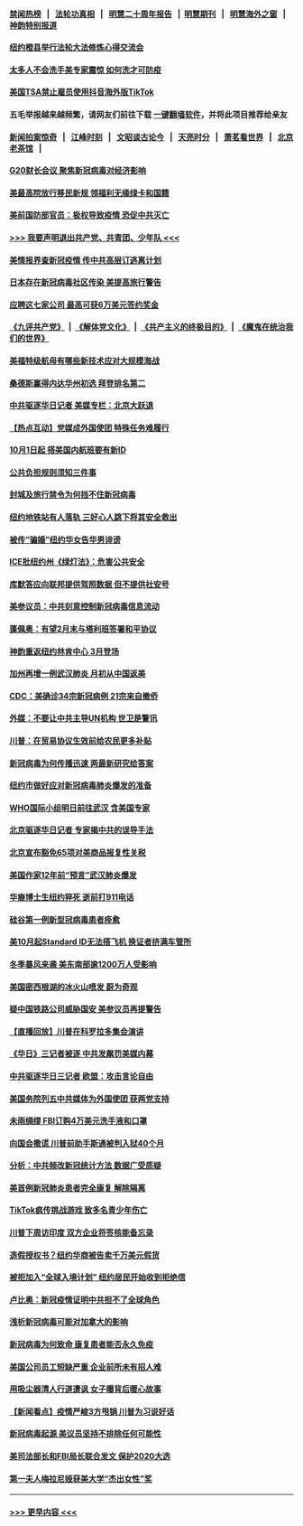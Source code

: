 #### [禁闻热榜](热点新闻.md?=0)  &nbsp;&nbsp;|&nbsp;&nbsp; [法轮功真相](https://github.com/gfw-breaker/truth/blob/master/README.md?=0) &nbsp;&nbsp;|&nbsp;&nbsp; [明慧二十周年报告](https://github.com/gfw-breaker/mh-reports/blob/master/README.md?=0) &nbsp;&nbsp;|&nbsp;&nbsp;[明慧期刊](https://github.com/gfw-breaker/mh-qikan) &nbsp;&nbsp;|&nbsp;&nbsp; [明慧海外之窗](https://github.com/gfw-breaker/mh-news/blob/master/README.md?=0) &nbsp;&nbsp;|&nbsp;&nbsp; [神韵特别报道](https://github.com/gfw-breaker/mh-news/blob/master/shenyun.md?=0)
#### [纽约橙县举行法轮大法修炼心得交流会](../pages/nsc412/n11890760.md?t=02241301) 
#### [太多人不会洗手美专家震惊 如何洗才可防疫](../pages/nsc412/n11875866.md?t=02241301) 
#### [美国TSA禁止雇员使用抖音海外版TikTok](../pages/nsc412/n11890500.md?t=02241301) 
#### 五毛举报越来越频繁，请网友们前往下载 [一键翻墙软件](https://github.com/gfw-breaker/ssr-accounts)，并将此项目推荐给亲友
#### [新闻拍案惊奇](https://github.com/gfw-breaker/banned-news/blob/master/pages/link4.md) &nbsp;&nbsp;|&nbsp;&nbsp; [江峰时刻](https://github.com/gfw-breaker/banned-news/blob/master/pages/link4.md) &nbsp;&nbsp;|&nbsp;&nbsp; [文昭谈古论今](https://github.com/gfw-breaker/banned-news/blob/master/pages/link4.md) &nbsp;&nbsp;|&nbsp;&nbsp; [天亮时分](https://github.com/gfw-breaker/banned-news/blob/master/pages/link4.md) &nbsp;&nbsp;|&nbsp;&nbsp; [萧茗看世界](https://github.com/gfw-breaker/banned-news/blob/master/pages/link4.md) &nbsp;&nbsp;|&nbsp;&nbsp; [北京老茶馆](https://github.com/gfw-breaker/banned-news/blob/master/pages/link4.md) &nbsp;&nbsp;|&nbsp;&nbsp; 
#### [G20财长会议 聚焦新冠病毒对经济影响](../pages/nsc412/n11890400.md?t=02241301) 
#### [美最高院放行移民新规 领福利无缘绿卡和国籍](../pages/nsc412/n11889500.md?t=02241301) 
#### [美前国防部官员：极权导致疫情 恐促中共灭亡](../pages/nsc412/n11889092.md?t=02241301) 
#### [>>> 我要声明退出共产党、共青团、少年队 <<<](https://github.com/begood0513/goodnews/blob/master/quit/letter.md) 
#### [美情报界查新冠疫情 传中共高层订逃离计划](../pages/nsc412/n11888161.md?t=02241301) 
#### [日本存在新冠病毒社区传染 美提高旅行警告](../pages/nsc412/n11889917.md?t=02241301) 
#### [应聘这七家公司 最高可获6万美元签约奖金](../pages/nsc412/n11879446.md?t=02241301) 
#### [《九评共产党》](https://github.com/begood0513/9ping.md/blob/master/README.md) &nbsp;|&nbsp; [《解体党文化》](../../../../jtdwh.md/blob/master/README.md)  &nbsp;|&nbsp; [《共产主义的终极目的》](../../../../gczydzjmd.md/blob/master/README.md) &nbsp;|&nbsp; [《魔鬼在统治我们的世界》](../../../../mgztzwmdsj.md/blob/master/README.md) 
#### [美福特级航母有哪些新技术应对大规模海战](../pages/nsc412/n11882087.md?t=02241301) 
#### [桑德斯赢得内达华州初选 拜登排名第二](../pages/nsc412/n11888760.md?t=02241301) 
#### [中共驱逐华日记者 美媒专栏：北京大跃退](../pages/nsc412/n11888453.md?t=02241301) 
#### [【热点互动】党媒成外国使团 特殊任务难履行](../pages/nsc412/n11888306.md?t=02241301) 
#### [10月1日起 搭美国内航班要有新ID](../pages/nsc412/n11888243.md?t=02241301) 
#### [公共负担规则须知三件事](../pages/nsc412/n11888123.md?t=02241301) 
#### [封城及旅行禁令为何挡不住新冠病毒](../pages/nsc412/n11888067.md?t=02241301) 
#### [纽约地铁站有人落轨   三好心人跳下将其安全救出](../pages/nsc412/n11888088.md?t=02241301) 
#### [被传“骗婚”纽约华女告华男诽谤](../pages/nsc412/n11887303.md?t=02241301) 
#### [ICE批纽约州《绿灯法》：危害公共安全](../pages/nsc412/n11887285.md?t=02241301) 
#### [库默答应向联邦提供驾照数据 但不提供社安号](../pages/nsc412/n11887269.md?t=02241301) 
#### [美参议员：中共刻意控制新冠病毒信息流动](../pages/nsc412/n11887949.md?t=02241301) 
#### [蓬佩奥：有望2月末与塔利班签署和平协议](../pages/nsc412/n11887248.md?t=02241301) 
#### [神韵重返纽约林肯中心 3月登场](../pages/nsc412/n11885013.md?t=02241301) 
#### [加州再增一例武汉肺炎 月初从中国返美](../pages/nsc412/n11886929.md?t=02241301) 
#### [CDC：美确诊34宗新冠病例 21宗来自撤侨](../pages/nsc412/n11886795.md?t=02241301) 
#### [外媒：不要让中共主导UN机构 世卫是警讯](../pages/nsc412/n11886401.md?t=02241301) 
#### [川普：在贸易协议生效前给农民更多补贴](../pages/nsc412/n11886549.md?t=02241301) 
#### [新冠病毒为何传播迅速 两最新研究给答案](../pages/nsc412/n11886505.md?t=02241301) 
#### [纽约市做好应对新冠病毒肺炎爆发的准备](../pages/nsc412/n11885019.md?t=02241301) 
#### [WHO国际小组明日前往武汉 含美国专家](../pages/nsc412/n11886380.md?t=02241301) 
#### [北京驱逐华日记者 专家揭中共的误导手法](../pages/nsc412/n11886124.md?t=02241301) 
#### [北京宣布豁免65项对美商品报复性关税](../pages/nsc412/n11885960.md?t=02241301) 
#### [美国作家12年前“预言”武汉肺炎爆发](../pages/nsc412/n11885487.md?t=02241301) 
#### [华裔博士生纽约猝死  逝前打911电话](../pages/nsc412/n11885007.md?t=02241301) 
#### [硅谷第一例新型冠病毒患者痊愈](../pages/nsc412/n11885163.md?t=02241301) 
#### [美10月起Standard ID无法搭飞机  换证者挤满车管所](../pages/nsc412/n11885036.md?t=02241301) 
#### [冬季暴风来袭 美东南部逾1200万人受影响](../pages/nsc412/n11884620.md?t=02241301) 
#### [美国密西根湖的冰火山喷发 蔚为奇观](../pages/nsc412/n11884842.md?t=02241301) 
#### [疑中国铁路公司威胁国安 美参议员再提警告](../pages/nsc412/n11884300.md?t=02241301) 
#### [【直播回放】川普在科罗拉多集会演讲](../pages/nsc412/n11883640.md?t=02241301) 
#### [《华日》三记者被逐 中共发飙罚美媒内幕](../pages/nsc412/n11884184.md?t=02241301) 
#### [中共驱逐华日三记者 欧盟：攻击言论自由](../pages/nsc412/n11884179.md?t=02241301) 
#### [美国务院列五中共媒体为外国使团 获两党支持](../pages/nsc412/n11883954.md?t=02241301) 
#### [未雨绸缪 FBI订购4万美元洗手液和口罩](../pages/nsc412/n11883960.md?t=02241301) 
#### [向国会撒谎 川普前助手斯通被判入狱40个月](../pages/nsc412/n11883930.md?t=02241301) 
#### [分析：中共频改新冠统计方法 数据广受质疑](../pages/nsc412/n11883875.md?t=02241301) 
#### [美首例新冠肺炎患者完全康复 解除隔离](../pages/nsc412/n11883754.md?t=02241301) 
#### [TikTok疯传挑战游戏 致多名青少年伤亡](../pages/nsc412/n11883598.md?t=02241301) 
#### [川普下周访印度 双方企业将签核能备忘录](../pages/nsc412/n11883604.md?t=02241301) 
#### [造假授权书？纽约华商被告卖千万美元假货](../pages/nsc412/n11882429.md?t=02241301) 
#### [被拒加入“全球入境计划”  纽约居民开始收到拒绝信](../pages/nsc412/n11882417.md?t=02241301) 
#### [卢比奥：新冠疫情证明中共担不了全球角色](../pages/nsc412/n11881340.md?t=02241301) 
#### [浅析新冠病毒可能对加拿大的影响](../pages/nsc412/n11879775.md?t=02241301) 
#### [新冠病毒为何致命 康复患者能否永久免疫](../pages/nsc412/n11881488.md?t=02241301) 
#### [美国公司员工短缺严重 企业前所未有招人难](../pages/nsc412/n11881792.md?t=02241301) 
#### [用吸尘器清人行道遭讽 女子曝背后暖心故事](../pages/nsc412/n11881702.md?t=02241301) 
#### [【新闻看点】疫情严峻3方甩锅 川普为习说好话](../pages/nsc412/n11881049.md?t=02241301) 
#### [新冠病毒起源 美议员坚持不排除任何可能性](../pages/nsc412/n11881179.md?t=02241301) 
#### [美司法部长和FBI局长联合发文 保护2020大选](../pages/nsc412/n11881522.md?t=02241301) 
#### [第一夫人梅拉尼娅获美大学“杰出女性”奖](../pages/nsc412/n11881185.md?t=02241301) 

----
#### [ >>> 更早内容 <<< ](../indexes/nsc412-earlier.md)
